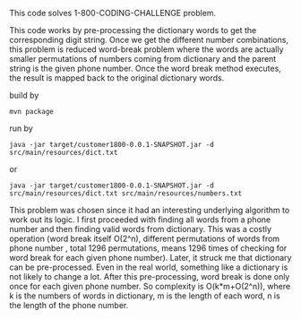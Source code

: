 This code solves 1-800-CODING-CHALLENGE problem. 

This code works by pre-processing the dictionary words to get the corresponding digit string. Once we get the different number combinations, this problem is reduced word-break problem where the words are actually smaller permutations of numbers coming from dictionary and the parent string is the given phone number. 
Once the word break method executes, the result is mapped back to the original dictionary words. 

build by
```
mvn package
```

run by

```
java -jar target/customer1800-0.0.1-SNAPSHOT.jar -d src/main/resources/dict.txt
```

or 

```
java -jar target/customer1800-0.0.1-SNAPSHOT.jar -d src/main/resources/dict.txt src/main/resources/numbers.txt
```

This problem was chosen since it had an interesting underlying algorithm to work out its logic. I first proceeded with finding all words from a phone number and then finding valid words from dictionary. This was a costly operation (word break itself O(2^n), different permutations of words from phone number , total 1296 permutations, means 1296 times of checking for word break for each given phone number). Later, it struck me that dictionary can be pre-processed. Even in the real world, something like a dictionary is not likely to change a lot. After this pre-processing, word break is done only once for each given phone number. So complexity is O(k*m+O(2^n)), where k is the numbers of words in dictionary, m is the length of each word, n is the length of the phone number.

